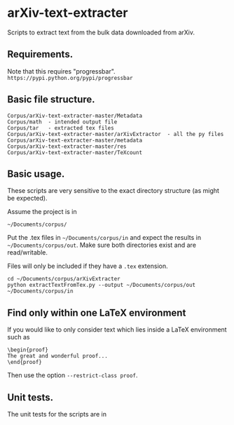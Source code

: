 # arXiv-text-extracter
Scripts to extract text from the bulk data downloaded from arXiv.

## Requirements.

Note that this requires "progressbar". `https://pypi.python.org/pypi/progressbar`

## Basic file structure.

    Corpus/arXiv-text-extracter-master/Metadata
    Corpus/math  - intended output file
    Corpus/tar   - extracted tex files
    Corpus/arXiv-text-extracter-master/arXivExtractor  - all the py files
    Corpus/arXiv-text-extracter-master/metadata
    Corpus/arXiv-text-extracter-master/res
    Corpus/arXiv-text-extracter-master/TeXcount

## Basic usage.

These scripts are very sensitive to the exact directory structure (as might be expected).

Assume the project is in 

    ~/Documents/corpus/

Put the .tex files in `~/Documents/corpus/in` and expect the results in `~/Documents/corpus/out`.  Make sure both directories exist and are read/writable.  

Files will only be included if they have a `.tex` extension.

    cd ~/Documents/corpus/arXivExtracter
    python extractTextFromTex.py --output ~/Documents/corpus/out  ~/Documents/corpus/in

## Find only within one LaTeX environment

If you would like to only consider text which lies inside a LaTeX environment such as

    \begin{proof}
    The great and wonderful proof...
    \end{proof}

Then use the option `--restrict-class proof`.

## Unit tests.

The unit tests for the scripts are in 
